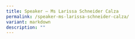 ```yaml
---
title: Speaker – Ms Larissa Schneider Calza
permalink: /speaker-ms-larissa-schneider-calza/
variant: markdown
description: ""
---
```

